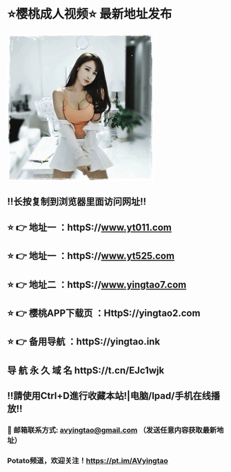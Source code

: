 # ⭐️樱桃成人视频⭐️ 最新地址发布 
![image](https://github.com/avyingtao/dz/raw/master/timg.gif)
## ‼️长按复制到浏览器里面访问网址‼️
## ⭐️ 👉 地址一 ：httpS://www.yt011.com
## ⭐️ 👉 地址一 ：httpS://www.yt525.com
## ⭐️ 👉 地址二 ：httpS://www.yingtao7.com
## ⭐️ 👉 樱桃APP下载页 ：HttpS://yingtao2.com
## ⭐️ 👉 备用导航 ：httpS://yingtao.ink

## 导 航 永 久 域 名 httpS://t.cn/EJc1wjk
## ‼️請使用Ctrl+D進行收藏本站!|电脑/Ipad/手机在线播放‼️
### 📧 邮箱联系方式: avyingtao@gmail.com （发送任意内容获取最新地址）
### Potato频道，欢迎关注！https://pt.im/AVyingtao
